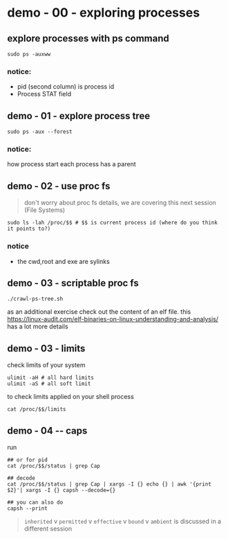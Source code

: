 # demo - 00 - exploring processes

## explore processes with ps command

```
sudo ps -auxww
```

### notice:
- pid (second column) is process id
- Process STAT field


## demo - 01 - explore process tree

```
sudo ps -aux --forest
```


### notice:

how process start each process has a parent


## demo - 02 - use proc fs

> don't worry about proc fs details, we are covering this next session (File Systems)


```
sudo ls -lah /proc/$$ # $$ is current process id (where do you think it points to?)
```

### notice
- the cwd,root and exe are sylinks


## demo - 03 - scriptable proc fs

```
./crawl-ps-tree.sh
```


as an additional exercise check out the content of an elf file. this https://linux-audit.com/elf-binaries-on-linux-understanding-and-analysis/ has a lot more details

## demo - 03 - limits
check limits of your system
```
ulimit -aH # all hard limits
ulimit -aS # all soft limit
```

to check limits applied on your shell process
```
cat /proc/$$/limits
```

## demo - 04 -- caps

run
```
## or for pid
cat /proc/$$/status | grep Cap

## decode
cat /proc/$$/status | grep Cap | xargs -I {} echo {} | awk '{print $2}'| xargs -I {} capsh --decode={}

## you can also do
capsh --print
```

> `inherited` v `permitted` v `effective` v `bound` v `ambient` is discussed in a different session

